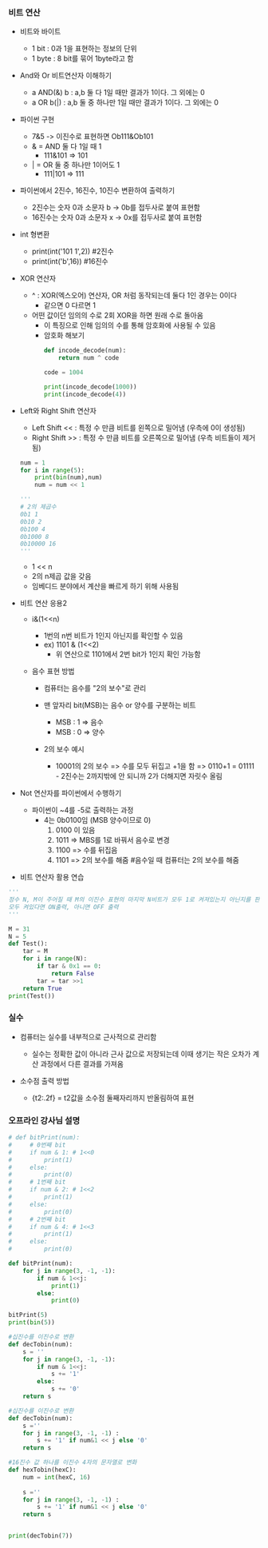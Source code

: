 ### 비트 연산
- 비트와 바이트
    - 1 bit : 0과 1을 표현하는 정보의 단위
    - 1 byte : 8 bit를 묶어 1byte라고 함
    
- And와 Or 비트연산자 이해하기
    - a AND(&) b : a,b 둘 다 1일 때만 결과가 1이다. 그 외에는 0
    - a OR b(|) : a,b 둘 중 하나만 1일 때만 결과가 1이다. 그 외에는 0
    

- 파이썬 구현
    - 7&5 -> 이진수로 표현하면 Ob111&Ob101
    - & = AND 둘 다 1일 때 1
        - 111&101 => 101
    - | = OR 둘 중 하나만 1이어도 1
        - 111|101 => 111
    

- 파이썬에서 2진수, 16진수, 10진수 변환하여 출력하기
    - 2진수는 숫자 0과 소문자 b -> 0b를 접두사로 붙여 표현함
    - 16진수는 숫자 0과 소문자 x -> 0x를 접두사로 붙여 표현함
    
    
- int 형변환
    - print(int('101  1',2)) #2진수
    - print(int('b',16)) #16진수
    

- XOR 연산자
    - ^ : XOR(엑스오어) 연산자, OR 처럼 동작되는데 둘다 1인 경우는 0이다
        - 같으면 0 다르면 1
    - 어떤 값이던 임의의 수로 2회 XOR을 하면 원래 수로 돌아옴
        - 이 특징으로 인해 임의의 수를 통해 암호화에 사용될 수 있음 
        - 암호화 해보기
            ```python
            def incode_decode(num):
                return num ^ code
            
            code = 1004
            
            print(incode_decode(1000))
            print(incode_decode(4))
            
            ```
          
- Left와 Right Shift 연산자
    - Left Shift << : 특정 수 만큼 비트를 왼쪽으로 밀어냄 (우측에 0이 생성됨)
    - Right Shift >> : 특정 수 만큼 비트를 오른쪽으로 밀어냄 (우측 비트들이 제거됨)
    ```python
    num = 1
    for i in range(5):
        print(bin(num),num)
        num = num << 1
    
    '''
    # 2의 제곱수
    0b1 1
    0b10 2
    0b100 4
    0b1000 8
    0b10000 16
    '''
    ```
    - 1 << n
    - 2의 n제곱 값을 갖음
    - 임베디드 분야에서 계산을 빠르게 하기 위해 사용됨
    
- 비트 연산 응용2
    - i&(1<<n)
        - 1번의 n번 비트가 1인지 아닌지를 확인할 수 있음
        - ex) 1101 & (1<<2)
            - 위 연산으로 1101에서 2번 bit가 1인지 확인 가능함
        
    - 음수 표현 방법
        - 컴퓨터는 음수를 "2의 보수"로 관리
        - 맨 앞자리 bit(MSB)는 음수 or 양수를 구분하는 비트
            - MSB : 1 => 음수
            - MSB : 0 => 양수
        
        - 2의 보수 예시
            - 10001의 2의 보수
                => 수를 모두 뒤집고 +1을 함
                => 0110+1 = 01111  
                    - 2진수는 2까지밖에 안 되니까 2가 더해지면 자릿수 올림


- Not 연산자를 파이썬에서 수행하기
    - 파이썬이 ~4를 -5로 출력하는 과정
        - 4는 0b0100임 (MSB 양수이므로 0)
            1. 0100 이 있음
            2. 1011 => MBS를 1로 바꿔서 음수로 변경
            3. 1100 => 수를 뒤집음
            4. 1101 => 2의 보수를 해줌 #음수일 때 컴퓨터는 2의 보수를 해줌
    
- 비트 연산자 활용 연습
```python
'''
정수 N, M이 주어질 때 M의 이진수 표현의 마지막 N비트가 모두 1로 켜져있는지 아닌지를 판별하여 출력, 
모두 켜있다면 ON출력, 아니면 OFF 출력
'''

M = 31
N = 5
def Test():
    tar = M
    for i in range(N):
        if tar & 0x1 == 0:
            return False
        tar = tar >>1
    return True
print(Test())

```
### 실수
- 컴퓨터는 실수를 내부적으로 근사적으로 관리함
    - 실수는 정확한 값이 아니라 근사 값으로 저장되는데 이때 생기는 작은 오차가 계산 과정에서 다른 결과를 가져옴
    
- 소수점 출력 방법
    - {t2:.2f} = t2값을 소수점 둘째자리까지 반올림하여 표현
    
### 오프라인 강사님 설명
```python
# def bitPrint(num):
#     # 0번째 bit
#     if num & 1: # 1<<0
#         print(1)
#     else:
#         print(0)
#     # 1번째 bit
#     if num & 2: # 1<<2
#         print(1)
#     else:
#         print(0)
#     # 2번째 bit
#     if num & 4: # 1<<3
#         print(1)
#     else:
#         print(0)

def bitPrint(num):
    for j in range(3, -1, -1):
        if num & 1<<j:
            print(1)
        else:
            print(0)

bitPrint(5)
print(bin(5))

#십진수를 이진수로 변환
def decTobin(num):
    s = ''
    for j in range(3, -1, -1):
        if num & 1<<j:
            s += '1'
        else:
            s += '0'
    return s

#십진수를 이진수로 변환
def decTobin(num):
    s =''
    for j in range(3, -1, -1) :
        s += '1' if num&1 << j else '0'
    return s

#16진수 값 하나를 이진수 4자의 문자열로 변화
def hexTobin(hexC):
    num = int(hexC, 16)
    
    s =''
    for j in range(3, -1, -1) :
        s += '1' if num&1 << j else '0'
    return s


print(decTobin(7))
```